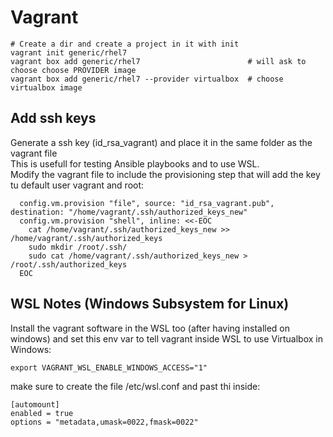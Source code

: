 # Vagrant

    # Create a dir and create a project in it with init
    vagrant init generic/rhel7
    vagrant box add generic/rhel7                        # will ask to choose choose PROVIDER image
    vagrant box add generic/rhel7 --provider virtualbox  # choose virtualbox image
    
## Add ssh keys

Generate a ssh key (id_rsa_vagrant) and place it in the same folder as the vagrant file  
This is usefull for testing Ansible playbooks and to use WSL.  
Modify the vagrant file to include the provisioning step that will add the key tu default user vagrant and root:

      config.vm.provision "file", source: "id_rsa_vagrant.pub", destination: "/home/vagrant/.ssh/authorized_keys_new"
      config.vm.provision "shell", inline: <<-EOC
        cat /home/vagrant/.ssh/authorized_keys_new >> /home/vagrant/.ssh/authorized_keys
        sudo mkdir /root/.ssh/
        sudo cat /home/vagrant/.ssh/authorized_keys_new > /root/.ssh/authorized_keys
      EOC
      
## WSL Notes  (Windows Subsystem for Linux)

Install the vagrant software in the WSL too (after having installed on windows) and set this env var to tell vagrant inside WSL to use Virtualbox in Windows:

    export VAGRANT_WSL_ENABLE_WINDOWS_ACCESS="1"

make sure to create the file /etc/wsl.conf and past thi inside:

    [automount]
    enabled = true
    options = "metadata,umask=0022,fmask=0022"
